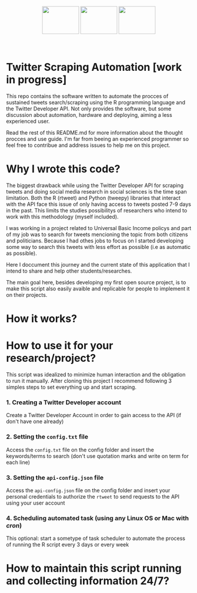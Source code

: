 <br>

<p align="center">
  <img src="https://elinux.org/images/c/cb/Raspberry_Pi_Logo.svg" width="100" height="75"/> 
  <img src="https://svgur.com/i/BW3.svg" width="100" height="75"/> 
  <img src="https://www.docker.com/sites/default/files/d8/2019-07/vertical-logo-monochromatic.png" width="100" height="75"/>
<p/>

<br>

# Twitter Scraping Automation [work in progress]

This repo contains the software written to automate the procces of sustained tweets search/scraping using the R programming language and the Twitter Developer API. Not only provides the software, but some discussion about automation, hardware and deploying, aiming a less experienced user.

Read the rest of this README.md for more information about the thought procces and use guide. I'm far from beeing an experienced programmer so feel free to contribue and address issues to help me on this project. 

# Why I wrote this code? 

The biggest drawback while using the Twitter Developer API for scraping tweets and doing social media research in social sciences is the time span limitation. Both the R (rtweet) and Python (tweepy) libraries that interact with the API face this issue of only having access to tweets posted 7-9 days in the past. This limits the studies possibilitys of researchers who intend to work with this methodology (myself included).

I was working in a project related to Universal Basic Income policys and part of my job was to search for tweets mencioning the topic from both citizens and politicians. Because I had othes jobs to focus on I started developing some way to search this tweets with less effort as possible (i.e as automatic as possible). 

Here I doccument this journey and the current state of this application that I intend to share and help other students/researches.

The main goal here, besides developing my first open source project, is to make this script also easily avaible and replicable for people to implement it on their projects.

# How it works? 

# How to use it for your research/project? 

This script was idealized to minimize human interaction and the obligation to run it manually. After cloning this project I recommend following 3 simples steps to set everything up and start scraping. 


### 1. Creating a Twitter Developer account

Create a Twitter Developer Account in order to gain access to the API (if don't have one already)

### 2. Setting the `config.txt` file

Access the `config.txt` file on the config folder and insert the keywords/terms to search (don't use quotation marks and write on term for each line)

### 3. Setting the `api-config.json` file 

Access the `api-config.json` file on the config folder and insert your personal credentials to authorize the `rtweet` to send requests to the API using your user account

### 4. Scheduling automated task (using any Linux OS or Mac with _cron_) 

This optional: start a sometype of task scheduler to automate the process of running the R script every 3 days or every week

# How to maintain this script running and collecting information 24/7? 
